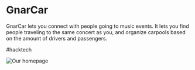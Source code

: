 GnarCar
========

GnarCar lets you connect with people going to music events.  It lets you find people traveling to the same concert as you, and organize carpools based on the amount of drivers and passengers.

\#hacktech

![Our homepage](https://raw2.github.com/fitzgerlard/gnarcars/master/homepage.png "Gnarcar")



